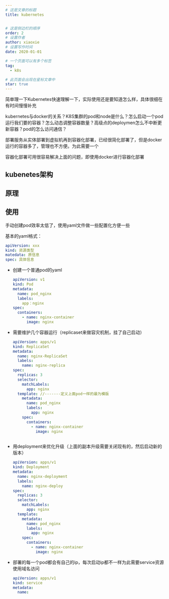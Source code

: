 ```yaml
---
# 这是文章的标题
title: kubernetes


# 这是侧边栏的顺序
order: 2
# 设置作者
author: xiaoxie
# 设置写作时间
date: 2020-01-01

# 一个页面可以有多个标签
tag:
  - k8s

# 此页面会出现在星标文章中
star: true
---
```




简单理一下Kubernetes快速理解一下，实际使用还是要知道怎么样，具体很细在有时间慢慢补充



kubernetes与docker的关系？K8S集群的pod和node是什么？怎么启动一个pod运行我们要的容器？怎么动态调整容器数量？高级点的deploymen怎么不中断更新容器？pod的怎么访问通信？



部署服务从实体部署到虚拟机再到容器化部署，已经很简化部署了，但是docker运行的容器多了，管理也不方便。为此需要一个

容器化部署可用很容易解决上面的问题，即使用docker进行容器化部署



## kubenetes架构



## 原理



## 使用



手动创建pod效率太低了，使用yaml文件做一些配置化方便一些

基本的yaml格式：

```yaml
apiVersion: xxx
kind: 资源类型
matedata: 原信息
spec: 具体信息

```



- 创建一个普通pod的yaml

  ```yaml
  apiVersion: v1
  kind: Pod
  metadata: 
    name: pod_nginx
    labels:
      app：nginx
  spec: 
    containers:
      - name: nginx-container
        image: nginx
  ```

- 需要维护几个容器运行（replicaset来做容灾机制，挂了自己启动）

  ```yaml
  apiVersion: apps/v1
  kind: ReplicaSet
  metadata:
    name: nginx-ReplicaSet
    labels:
      name: nginx-replica
  spec:
    replicas: 3
    selector: 
      matchLabels:
        app: nginx
    template: //-------定义上面pod一样的最为模版
      metadata: 
        name: pod_nginx
        labels:
          app: nginx
      spec: 
        containers:
          - name: nginx-container
            image: nginx
      
  ```
  
- 用deployment来优化升级（上面的副本升级需要关闭现有的，然后启动新的版本）

  ```yaml
  apiVersion: apps/v1
  kind: Deployment
  metadata:
    name: nginx-deployment
    labels:
      name: nginx-deploy
  spec:
    replicas: 3
    selector: 
      matchLabels:
        app: nginx
    template: 
      metadata: 
        name: pod_nginx
        labels:
          app: nginx
      spec: 
        containers:
          - name: nginx-container
            image: nginx
  ```

  

- 部署的每一个pod都会有自己的ip，每次启动ip都不一样为此需要service资源使用域名访问

  ```yaml
  apiVersion: apps/v1
  kind: service
  metadata:
    name: 
  ```

  

